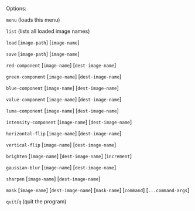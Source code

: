 Options:

`menu` (loads this menu)

`list` (lists all loaded image names)

`load` [`image-path`] [`image-name`]

`save` [`image-path`] [`image-name`]

`red-component` [`image-name`] [`dest-image-name`]

`green-component` [`image-name`] [`dest-image-name`]

`blue-component` [`image-name`] [`dest-image-name`]

`value-component` [`image-name`] [`dest-image-name`]

`luma-component` [`image-name`] [`dest-image-name`]

`intensity-component` [`image-name`] [`dest-image-name`]

`horizontal-flip` [`image-name`] [`dest-image-name`]

`vertical-flip` [`image-name`] [`dest-image-name`]

`brighten` [`image-name`] [`dest-image-name`] [`increment`]

`gaussian-blur` [`image-name`] [`dest-image-name`]

`sharpen` [`image-name`] [`dest-image-name`]

`mask` [`image-name`] [`dest-image-name`] [`mask-name`] [`command`] [`...command-args`]

`quit`/`q` (quit the program)